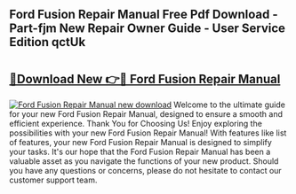 ## Ford Fusion Repair Manual Free Pdf Download - Part-fjm New Repair Owner Guide - User Service Edition qctUk

# <h2><a href="http://bc219.oget.top/?id=Ford+Fusion+Repair+Manual">🔗Download New 👉🔴 Ford Fusion Repair Manual</a></h2>

[![Ford Fusion Repair Manual new download](https://i.imgur.com/5g1atiW.png)](http://bc219.oget.top/?id=Ford+Fusion+Repair+Manual)
Welcome to the ultimate guide for your new Ford Fusion Repair Manual, designed to ensure a smooth and efficient experience. Thank You for Choosing Us! Enjoy exploring the possibilities with your new Ford Fusion Repair Manual! With features like list of features, your new Ford Fusion Repair Manual is designed to simplify your tasks. It's our hope that the Ford Fusion Repair Manual has been a valuable asset as you navigate the functions of your new product. Should you have any questions or concerns, please do not hesitate to contact our customer support team.
